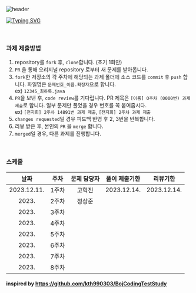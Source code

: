 ![header](https://capsule-render.vercel.app/api?type=waving&color=888888&height=200&section=header&text=엉덩이%20사수%20코딩%20테스트&fontSize=75&animation=fadeIn&fontAlignY=35&fontColor=f8f8f8&desc=안하면%20엉덩이로%20이름쓰기&descAlignY=55&descAlign=77)

[![Typing SVG](https://readme-typing-svg.demolab.com?font=Gaegu&weight=700&size=50&duration=2000&pause=2500&color=888888&center=true&vCenter=true&random=false&width=850&height=75&lines=%EA%99%AC%CC%AE+%EB%AC%B8%EC%A0%9C+%EC%95%88%ED%92%80%EB%A9%B4+%EC%97%89%EB%8D%A9%EC%9D%B4%EB%A1%9C+%EC%9D%B4%EB%A6%84%EC%93%B0%EA%B8%B0+%EA%99%AC%CC%AE)](https://git.io/typing-svg)

</br>

### 과제 제출방법
1. repository를 `fork` 후, `clone`합니다. (초기 1회만)
2. `PR` 을 통해 오리지널 repository 로부터 새 문제를 받아옵니다.  
3. `fork`한 저장소의 각 주차에 해당되는 과제 폴더에 소스 코드를 `commit` 후 `push` 합니다. 파일명은 `문제번호_이름.확장자`으로 합니다.  
   ex) `12345_최하록.java`  
4. `PR`을 보낸 후, `code review`를 기다립니다. PR 제목은 `[이름] O주차 (0000번) 과제 제출`로 합니다. 일부 문제만 풀었을 경우 번호를 꼭 붙여줍시다.  
   ex) `[전지희] 2주차 14891번 과제 제출`, `[전지희] 2주차 과제 제출`  
6. `changes requested`일 경우 피드백 반영 후 2, 3번을 반복합니다.  
7. 리뷰 받은 후, 본인의 `PR` 을 `merge` 합니다.  
8. `merged`일 경우, 다른 과제를 진행합니다.  

</br>

### 스케줄
   
|날짜|주차|문제 담당자|풀이 제출기한|리뷰기한|
|:---:|:---:|:---:|:---:|:---:|
|2023.12.11.|1주차|고혁진|2023.12.14.|2023.12.14.|
|2023.|2주차|정상준|||
|2023.|3주차||||
|2023.|4주차||||
|2023.|5주차||||
|2023.|6주차||||
|2023.|7주차||||
|2023.|8주차||||
   

#### inspired by https://github.com/kth990303/BojCodingTestStudy
